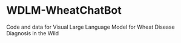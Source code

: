 # WDLM-WheatChatBot
Code and data for Visual Large Language Model for Wheat Disease Diagnosis in the Wild
